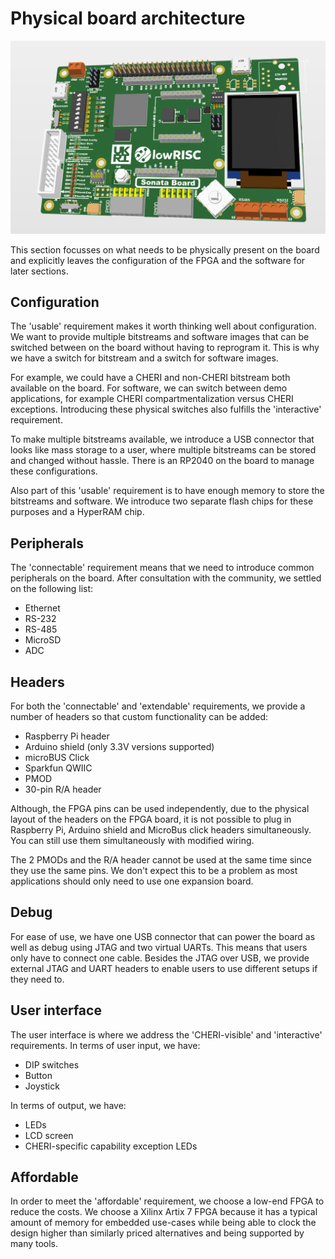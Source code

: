 # Physical board architecture

![The Sonata Board](img/board-sonata.png)

This section focusses on what needs to be physically present on the board and explicitly leaves the configuration of the FPGA and the software for later sections.

## Configuration

The 'usable' requirement makes it worth thinking well about configuration.
We want to provide multiple bitstreams and software images that can be switched between on the board without having to reprogram it.
This is why we have a switch for bitstream and a switch for software images.

For example, we could have a CHERI and non-CHERI bitstream both available on the board.
For software, we can switch between demo applications, for example CHERI compartmentalization versus CHERI exceptions.
Introducing these physical switches also fulfills the 'interactive' requirement.

To make multiple bitstreams available, we introduce a USB connector that looks like mass storage to a user, where multiple bitstreams can be stored and changed without hassle.
There is an RP2040 on the board to manage these configurations.

Also part of this 'usable' requirement is to have enough memory to store the bitstreams and software.
We introduce two separate flash chips for these purposes and a HyperRAM chip.

## Peripherals

The 'connectable' requirement means that we need to introduce common peripherals on the board.
After consultation with the community, we settled on the following list:
- Ethernet
- RS-232
- RS-485
- MicroSD
- ADC

## Headers

For both the 'connectable' and 'extendable' requirements, we provide a number of headers so that custom functionality can be added:
- Raspberry Pi header
- Arduino shield (only 3.3V versions supported)
- microBUS Click
- Sparkfun QWIIC
- PMOD
- 30-pin R/A header

Although, the FPGA pins can be used independently, due to the physical layout of the headers on the FPGA board, it is not possible to plug in Raspberry Pi, Arduino shield and MicroBus click headers simultaneously.
You can still use them simultaneously with modified wiring.

The 2 PMODs and the R/A header cannot be used at the same time since they use the same pins.
We don't expect this to be a problem as most applications should only need to use one expansion board.

## Debug

For ease of use, we have one USB connector that can power the board as well as debug using JTAG and two virtual UARTs.
This means that users only have to connect one cable.
Besides the JTAG over USB, we provide external JTAG and UART headers to enable users to use different setups if they need to.

## User interface

The user interface is where we address the 'CHERI-visible' and 'interactive' requirements.
In terms of user input, we have:
- DIP switches
- Button
- Joystick

In terms of output, we have:
- LEDs
- LCD screen
- CHERI-specific capability exception LEDs

## Affordable

In order to meet the 'affordable' requirement, we choose a low-end FPGA to reduce the costs.
We choose a Xilinx Artix 7 FPGA because it has a typical amount of memory for embedded use-cases while being able to clock the design higher than similarly priced alternatives and being supported by many tools.
